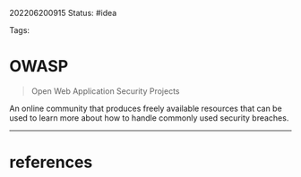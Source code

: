 202206200915
Status: #idea

Tags:

# OWASP
> Open Web Application Security Projects

An online community that produces freely available resources that can be used to learn more about how to handle commonly used security breaches.




---
# references